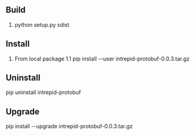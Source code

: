 ## Build
1. python setup.py sdist

## Install
1. From local package
1.1 pip install --user intrepid-protobuf-0.0.3.tar.gz

## Uninstall
pip uninstall intrepid-protobuf

## Upgrade
pip install --upgrade intrepid-protobuf-0.0.3.tar.gz